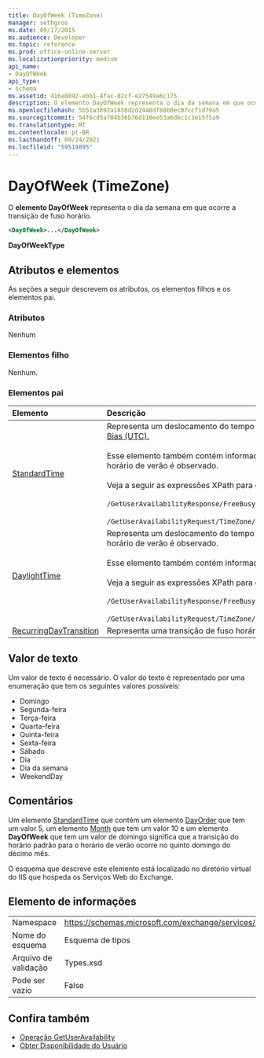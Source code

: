```yaml
---
title: DayOfWeek (TimeZone)
manager: sethgros
ms.date: 09/17/2015
ms.audience: Developer
ms.topic: reference
ms.prod: office-online-server
ms.localizationpriority: medium
api_name:
- DayOfWeek
api_type:
- schema
ms.assetid: 416e8892-ebb1-4fac-82cf-e27549a6c175
description: O elemento DayOfWeek representa o dia da semana em que ocorre a transição de fuso horário.
ms.openlocfilehash: 5b51a3692a1836d2d2448df88b0ec07ccf1d79a5
ms.sourcegitcommit: 54f6cd5a704b36b76d110ee53a6d6c1c3e15f5a9
ms.translationtype: MT
ms.contentlocale: pt-BR
ms.lasthandoff: 09/24/2021
ms.locfileid: "59519895"
---
```

# <a name="dayofweek-timezone"></a>DayOfWeek (TimeZone)

O **elemento DayOfWeek** representa o dia da semana em que ocorre a transição de fuso horário. 
  
```xml
<DayOfWeek>...</DayOfWeek>
```

**DayOfWeekType**

## <a name="attributes-and-elements"></a>Atributos e elementos

As seções a seguir descrevem os atributos, os elementos filhos e os elementos pai.
  
### <a name="attributes"></a>Atributos

Nenhum
  
### <a name="child-elements"></a>Elementos filho

Nenhum.
  
### <a name="parent-elements"></a>Elementos pai

|**Elemento**|**Descrição**|
|:-----|:-----|
|[StandardTime](standardtime.md) <br/> | Representa um deslocamento do tempo em relação ao TEMPO Universal Coordenado (UTC) representado pelo elemento [Bias (UTC).](bias-utc.md)<br/><br/>Esse elemento também contém informações sobre a transição para o horário padrão do horário de verão em regiões onde o horário de verão é observado.<br/><br/>Veja a seguir as expressões XPath para este elemento:<br/><br/>`/GetUserAvailabilityResponse/FreeBusyResponseArray/FreeBusyResponse/FreeBusyView/WorkingHours/TimeZone/StandardTime`<br/><br/>`/GetUserAvailabilityRequest/TimeZone/StandardTime` <br/> |
|[DaylightTime](daylighttime.md) <br/> | Representa um deslocamento do tempo em relação ao UTC representado pelo elemento [Bias (UTC)](bias-utc.md) em regiões onde o horário de verão é observado.<br/><br/>Esse elemento também contém informações sobre quando ocorre a transição para o horário de verão do horário padrão.<br/><br/>Veja a seguir as expressões XPath para este elemento:<br/><br/>`/GetUserAvailabilityResponse/FreeBusyResponseArray/FreeBusyResponse/FreeBusyView/WorkingHours/TimeZone/DaylightTime`<br/><br/>`/GetUserAvailabilityRequest/TimeZone/DaylightTime` <br/> |
|[RecurringDayTransition](recurringdaytransition.md) <br/> |Representa uma transição de fuso horário que ocorre no mesmo dia a cada ano.  <br/> |
   
## <a name="text-value"></a>Valor de texto

Um valor de texto é necessário. O valor do texto é representado por uma enumeração que tem os seguintes valores possíveis:
  
- Domingo    
- Segunda-feira    
- Terça-feira    
- Quarta-feira    
- Quinta-feira    
- Sexta-feira    
- Sábado    
- Dia    
- Dia da semana   
- WeekendDay
    
## <a name="remarks"></a>Comentários

Um elemento [StandardTime](standardtime.md) que contém um elemento [DayOrder](dayorder.md) que tem um valor 5, um elemento [Month](month.md) que tem um valor 10 e um elemento **DayOfWeek** que tem um valor de domingo significa que a transição do horário padrão para o horário de verão ocorre no quinto domingo do décimo mês. 
  
O esquema que descreve este elemento está localizado no diretório virtual do IIS que hospeda os Serviços Web do Exchange.
  
## <a name="element-information"></a>Elemento de informações

|||
|:-----|:-----|
|Namespace  <br/> |https://schemas.microsoft.com/exchange/services/2006/types  <br/> |
|Nome do esquema  <br/> |Esquema de tipos  <br/> |
|Arquivo de validação  <br/> |Types.xsd  <br/> |
|Pode ser vazio  <br/> |False  <br/> |
   
## <a name="see-also"></a>Confira também

- [Operação GetUserAvailability](getuseravailability-operation.md)
- [Obter Disponibilidade do Usuário](https://msdn.microsoft.com/library/d4133fcb-9b0f-4e6b-aadf-a389da83516a%28Office.15%29.aspx)

